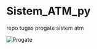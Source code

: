 # Sistem_ATM_py
repo tugas progate sistem atm

![Progate](https://progate.com/images/ogp/about.png)
